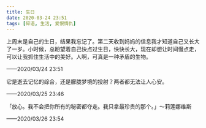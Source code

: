 ```yaml
---
title: 生日
date: 2020-03-24 23:51
tags: [碎语, 生活, 爱恨情仇]
---
```


上周末是自己的生日，结果我忘记了。第二天收到妈妈的信息我才知道自己又长大了一岁。小时候，总盼望着自己快点过生日，快快长大，现在却想让时间慢点走，可以让我抓住生活中的美好。人啊，可真是一种矛盾的生物。

——2020/03/24 23:51

它是逝去记忆的综合，还是朦胧梦境的投射？两者都无法让人心安。

——2020/03/25 23:46

「放心。我不会把你所有的秘密都夺走。我只拿最珍贵的那个。」～莉莲娜维斯

——2020/03/26 23:54
